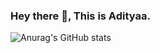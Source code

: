 ### Hey there 👋, This is Adityaa.

![Anurag's GitHub stats](https://github-readme-stats.vercel.app/api?username=anuraghazra&show_icons=true&theme=radical)
